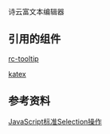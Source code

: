 诗云富文本编辑器

## 引用的组件

[rc-tooltip](https://github.com/react-component/tooltip)

[katex](https://github.com/KaTeX/KaTeX)


## 参考资料
[JavaScript标准Selection操作](https://www.cnblogs.com/rainman/archive/2011/02/27/1966482.html)